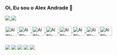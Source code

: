 ### Oi, Eu sou o Alex Andrade  👋

<div>
<a href = "mailto:alexbatistandrade@gmail.com"/>
<img src="https://github-readme-stats.vercel.app/api?username=alexbatistandrade&show_icons=true" />
<img src="https://github-readme-stats.vercel.app/api/top-langs/?username=alexbatistandrade"/>
</picture>
</div>

<div style="display: inline_block"><br>
  <img align="center" alt="Alex-Linux" height="30" width="40" src="https://cdn.jsdelivr.net/gh/devicons/devicon/icons/linux/linux-original.svg" />
   <img align="center" alt="Alex-Vagrant" height="30" width="40" src="https://cdn.jsdelivr.net/gh/devicons/devicon/icons/vagrant/vagrant-original.svg" />
  <img align="center" alt="Alex-Ansible" height="30" width="40" src="https://cdn.jsdelivr.net/gh/devicons/devicon/icons/ansible/ansible-original.svg" />
  <img align="center" alt="Alex-Docker" height="30" width="40" src="https://cdn.jsdelivr.net/gh/devicons/devicon/icons/docker/docker-plain.svg" />
  <img align="center" alt="Alex-Terraforme" height="30" width="40" src="https://cdn.jsdelivr.net/gh/devicons/devicon/icons/terraform/terraform-original-wordmark.svg" />
  <img align="center" alt="Alex-Kube" height="30" width="40" src="https://cdn.jsdelivr.net/gh/devicons/devicon/icons/kubernetes/kubernetes-plain.svg" />
  <img align="center" alt="Alex-Amazon" height="30" width="40" src="https://cdn.jsdelivr.net/gh/devicons/devicon/icons/amazonwebservices/amazonwebservices-original.svg" />
   <img align="center" alt="Alex-Jenkins" height="30" width="40" src="https://cdn.jsdelivr.net/gh/devicons/devicon/icons/jenkins/jenkins-original.svg" />
 
  </div>

##

<div> 
 <a href="#" target="_blank"><img src="https://img.shields.io/badge/Linux-FCC624?style=for-the-badge&logo=linux&logoColor=black"></a>
 <a href="#" target="_blank"><img src="https://img.shields.io/badge/Ubuntu-E95420?style=for-the-badge&logo=ubuntu&logoColor=white" target="_blank"></a>
 <a href="#" target="_blank"><img src="https://img.shields.io/badge/Red%20Hat-EE0000?style=for-the-badge&logo=redhat&logoColor=white"></a> 
 <a href = "mailto:alexbatistandrade@gmail.com"><img src="https://img.shields.io/badge/-Gmail-%23333?style=for-the-badge&logo=gmail&logoColor=white" target="_blank"></a>
 <a href="https://www.linkedin.com/in/alex-andradev/" target="_blank"><img src="https://img.shields.io/badge/-LinkedIn-%230077B5?style=for-the-badge&logo=linkedin&logoColor=white" target="_blank"></a> 

</div>
